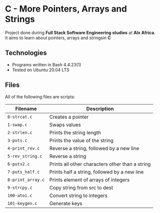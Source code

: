 # C - More Pointers, Arrays and Strings

Project done during **Full Stack Software Engineering studies** at **Alx Africa**. It aims to learn about pointers, arrays and stringsin **C**
## Technologies
* Programs written in Bash 4.4.23(1)
* Tested on Ubuntu 20.04 LTS

## Files
All of the following files are scripts:

| Filename | Description |
| -------- | ----------- |
| `0-strcat.c` | Creates a pointer |
| `1-swap.c` | Swaps values |
| `2-strlen.c` | Prints the string length |
| `3-puts.c` | Prints the value of the string |
| `4-print_rev.c` | Reverse a string, followed by a new line |
| `5-rev_string.c` | Reverse a string |
| `6-puts2.c` | Prints all other characters other than a string |
| `7-puts_half.c` | Prints half a string, followed by a new line |
| `8-print_array.c` | Prints element of arrays of integers |
| `9-strcpy.c` | Copy string from src to dest |
| `100-atoi.c` | Convert string to integers|
| `101-keygen.c` | Generate keys |


